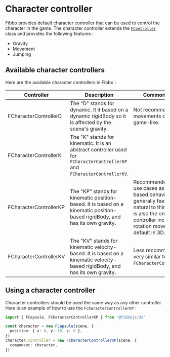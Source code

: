# Character controller

Fibbo provides default character controller that can be used to control the character in the game. The character controller extends the [`FController`](/api/core/classes/FController) class and provides the following features :
- Gravity
- Movement
- Jumping

## Available character controllers

Here are the available character controllers in Fibbo :

| Controller            | Description                                                                                               | Common usage |
| --------------------- | --------------------------------------------------------------------------------------------------------- | ------------ |
| FCharacterControllerD | The "D" stands for dynamic. It it based on a dynamic rigidBody so it is affected by the scene's gravity. | Not recommended as movements do not feel game-like. |
| FCharacterControllerK | The "K" stands for kinematic. It is an abstract controller used for `FCharacterControllerKP` and `FCharacterControllerKV`. | |
| FCharacterControllerKP | The "KP" stands for kinematic position-based. It is based on a kinematic position-based rigidBody, and has its own gravity. | Recommended for most use cases as position-based behavior generally feel more natural to think about. It is also the only controller including rotation movements by default in 3D. |
| FCharacterControllerKV | The "KV" stands for kinematic velocity-based. It is based on a kinematic velocity-based rigidBody, and has its own gravity. | Less recommended but very similar to `FCharacterControllerKP`. |

## Using a character controller

Character controllers should be used the same way as any other controller. Here is an example of how to use the `FCharacterControllerKP` :

```typescript
import { FCapsule, FCharacterControllerKP } from '@fibbojs/3d'

const character = new FCapsule(scene, {
  position: { x: 0, y: 10, z: 0 },
})
character.controller = new FCharacterControllerKP(scene, {
  component: character,
})
```
